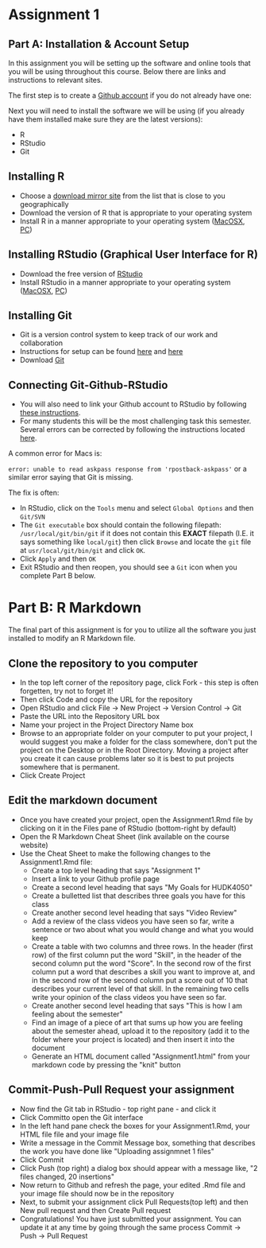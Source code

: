 # Assignment 1

## Part A: Installation & Account Setup

In this assignment you will be setting up the software and online tools that you will be using throughout this course. Below there are links and instructions to relevant sites.

The first step is to create a [Github account](https://github.com/join?source=header) if you do not already have one: 

Next you will need to install the software we will be using (if you already have them installed make sure they are the latest versions):
   * R
   * RStudio
   * Git
   
## Installing R
* Choose a [download mirror site](https://cran.r-project.org/mirrors.html) from the list that is close to you geographically  
* Download the version of R that is appropriate to your operating system
* Install R in a manner appropriate to your operating system ([MacOSX](https://youtu.be/Ywj6yNfc5nM), [PC](https://youtu.be/5ZbjUEg4a1g))

## Installing RStudio (Graphical User Interface for R)
* Download the free version of [RStudio](https://www.rstudio.com/products/rstudio/download/)
* Install RStudio in a manner appropriate to your operating system ([MacOSX](https://youtu.be/Ywj6yNfc5nM), [PC](https://youtu.be/5ZbjUEg4a1g))

## Installing Git
* Git is a version control system to keep track of our work and collaboration
* Instructions for setup can be found [here](https://help.github.com/articles/set-up-git/) and [here](https://git-scm.com/book/en/v2/Getting-Started-Installing-Git)
* Download [Git](https://git-scm.com/downloads) 

## Connecting Git-Github-RStudio
* You will also need to link your Github account to RStudio by following [these instructions](https://support.rstudio.com/hc/en-us/articles/200532077-Version-Control-with-Git-and-SVN).
* For many students this will be the most challenging task this semester. Several errors can be corrected by following the instructions located [here](http://happygitwithr.com/troubleshooting.html).

A common error for Macs is: 

`error: unable to read askpass response from 'rpostback-askpass'` or a similar error saying that Git is missing.

The fix is often:

* In RStudio, click on the `Tools` menu and select `Global Options` and then `Git/SVN`
* The `Git executable` box should contain the following filepath: `/usr/local/git/bin/git` if it does not contain this **EXACT** filepath (I.E. it says something like `local/git`) then click `Browse` and locate the `git` file at `usr/local/git/bin/git` and click `OK`.
* Click `Apply` and then `OK`
* Exit RStudio and then reopen, you should see a `Git` icon when you complete Part B below.


# Part B: R Markdown

The final part of this assignment is for you to utilize all the software you just installed to modify an R Markdown file.

## Clone the repository to you computer

* In the top left corner of the repository page, click Fork - this step is often forgetten, try not to forget it!
* Then click Code and copy the URL for the repository
* Open RStudio and click File -> New Project -> Version Control -> Git
* Paste the URL into the Repository URL box
* Name your project in the Project Directory Name box
* Browse to an appropriate folder on your computer to put your project, I would suggest you make a folder for the class somewhere, don't put the project on the Desktop or in the Root Directory. Moving a project after you create it can cause problems later so it is best to put projects somewhere that is permanent.
* Click Create Project

## Edit the markdown document

* Once you have created your project, open the Assignment1.Rmd file by clicking on it in the Files pane of RStudio (bottom-right by default)
* Open the R Markdown Cheat Sheet (link available on the course website)
* Use the Cheat Sheet to make the following changes to the Assignment1.Rmd file:
  + Create a top level heading that says "Assignment 1"
  + Insert a link to your Github profile page
  + Create a second level heading that says "My Goals for HUDK4050"
  + Create a bulletted list that describes three goals you have for this class
  + Create another second level heading that says "Video Review"
  + Add a review of the class videos you have seen so far, write a sentence or two about what you would change and what you would keep
  + Create a table with two columns and three rows. In the header (first row) of the first column put the word "Skill", in the header of the second column put the word "Score". In the second row of the first column put a word that describes a skill you want to improve at, and in the second row of the second column put a score out of 10 that describes your current level of that skill. In the remaining two cells write your opinion of the class videos you have seen so far.
  + Create another second level heading that says "This is how I am feeling about the semester"
  + Find an image of a piece of art that sums up how you are feeling about the semester ahead, upload it to the repository (add it to the folder where your project is located) and then insert it into the document
  + Generate an HTML document called "Assignment1.html" from your markdown code by pressing the "knit" button

## Commit-Push-Pull Request your assignment

* Now find the Git tab in RStudio - top right pane - and click it
* Click Committo open the Git interface
* In the left hand pane check the boxes for your Assignment1.Rmd, your HTML file file and your image file
* Write a message in the Commit Message box, something that describes the work you have done like "Uploading assignmnet 1 files"
* Click Commit
* Click Push (top right) a dialog box should appear with a message like, "2 files changed, 20 insertions"
* Now return to Github and refresh the page, your edited .Rmd file and your image file should now be in the repository
* Next, to submit your assignment click Pull Requests(top left) and then New pull request and then Create Pull request
* Congratulations! You have just submitted your assignment. You can update it at any time by going through the same process Commit -> Push -> Pull Request

